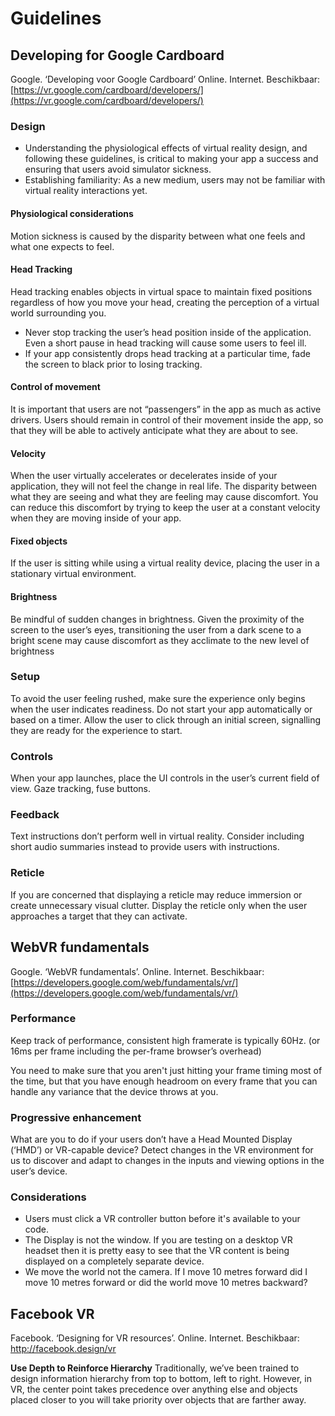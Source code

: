 # Guidelines

## Developing for Google Cardboard

Google. ‘Developing voor Google Cardboard’ Online. Internet. Beschikbaar:
[https://vr.google.com/cardboard/developers/](https://vr.google.com/cardboard/developers/)

### Design

* Understanding the physiological effects of virtual reality design, and following these guidelines, is critical to making your app a success and ensuring that users avoid simulator sickness.
* Establishing familiarity: As a new medium, users may not be familiar with virtual reality interactions yet.

#### Physiological considerations
Motion sickness is caused by the disparity between what one feels and what one expects to feel.

#### Head Tracking
Head tracking enables objects in virtual space to maintain fixed positions regardless of how you move your head, creating the perception of a virtual world surrounding you. 

* Never stop tracking the user’s head position inside of the application. Even a short pause in head tracking will cause some users to feel ill.
* If your app consistently drops head tracking at a particular time, fade the screen to black prior to losing tracking.

#### Control of movement
It is important that users are not “passengers” in the app as much as active drivers. Users should remain in control of their movement inside the app, so that they will be able to actively anticipate what they are about to see.

#### Velocity
When the user virtually accelerates or decelerates inside of your application, they will not feel the change in real life. The disparity between what they are seeing and what they are feeling may cause discomfort. You can reduce this discomfort by trying to keep the user at a constant velocity when they are moving inside of your app.

#### Fixed objects
If the user is sitting while using a virtual reality device, placing the user in a stationary virtual environment.

#### Brightness
Be mindful of sudden changes in brightness. Given the proximity of the screen to the user’s eyes, transitioning the user from a dark scene to a bright scene may cause discomfort as they acclimate to the new level of brightness

### Setup
To avoid the user feeling rushed, make sure the experience only begins when the user indicates readiness. Do not start your app automatically or based on a timer. Allow the user to click through an initial screen, signalling they are ready for the experience to start.

### Controls
When your app launches, place the UI controls in the user’s current field of view. Gaze tracking, fuse buttons.

### Feedback
Text instructions don’t perform well in virtual reality. Consider including short audio summaries instead to provide users with instructions.

### Reticle
If you are concerned that displaying a reticle may reduce immersion or create unnecessary visual clutter. Display the reticle only when the user approaches a target that they can activate.

## WebVR fundamentals

Google. ‘WebVR fundamentals’. Online. Internet. Beschikbaar:
[https://developers.google.com/web/fundamentals/vr/](https://developers.google.com/web/fundamentals/vr/)

### Performance

Keep track of performance, consistent high framerate is typically 60Hz. (or 16ms per frame including the per-frame browser’s overhead)

You need to make sure that you aren't just hitting your frame timing most of the time, but that you have enough headroom on every frame that you can handle any variance that the device throws at you.

### Progressive enhancement

What are you to do if your users don’t have a Head Mounted Display (‘HMD’) or VR-capable device? Detect changes in the VR environment for us to discover and adapt to changes in the inputs and viewing options in the user’s device.

### Considerations
* Users must click a VR controller button before it's available to your code.
* The Display is not the window. If you are testing on a desktop VR headset then it is pretty easy to see that the VR content is being displayed on a completely separate device.
* We move the world not the camera. If I move 10 metres forward did I move 10 metres forward or did the world move 10 metres backward?

## Facebook VR

Facebook. ‘Designing for VR resources’. Online. Internet. Beschikbaar:
http://facebook.design/vr

**Use Depth to Reinforce Hierarchy**
Traditionally, we’ve been trained to design information hierarchy from top to bottom, left to right. However, in VR, the center point takes precedence over anything else and objects placed closer to you will take priority over objects that are farther away.